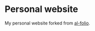 # Personal website

My personal website forked from <a href='https://github.com/alshedivat/al-folio'>al-folio</a>.